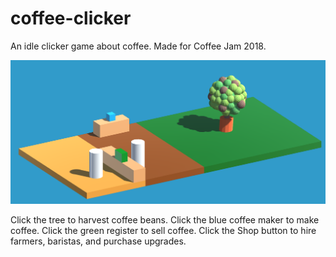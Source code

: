 # coffee-clicker
An idle clicker game about coffee. Made for Coffee Jam 2018.


![Screenshot](https://raw.githubusercontent.com/dominguerilla/coffee-clicker/master/Images/Capture.PNG)

Click the tree to harvest coffee beans. Click the blue coffee maker to make coffee. Click the green register to sell coffee.
Click the Shop button to hire farmers, baristas, and purchase upgrades.
